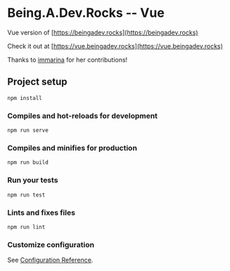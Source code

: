 # Being.A.Dev.Rocks -- Vue

Vue version of [https://beingadev.rocks](https://beingadev.rocks)

Check it out at [https://vue.beingadev.rocks](https://vue.beingadev.rocks)

Thanks to [immarina](https://github.com/immmarina) for her contributions!
## Project setup
```
npm install
```

### Compiles and hot-reloads for development
```
npm run serve
```

### Compiles and minifies for production
```
npm run build
```

### Run your tests
```
npm run test
```

### Lints and fixes files
```
npm run lint
```

### Customize configuration
See [Configuration Reference](https://cli.vuejs.org/config/).
